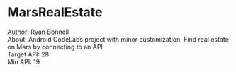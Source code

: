 # MarsRealEstate
Author: Ryan Bonnell<br>
About: Android CodeLabs project with minor customization. Find real estate on 
Mars by connecting to an API<br>
Target API: 28<br>
Min API: 19
